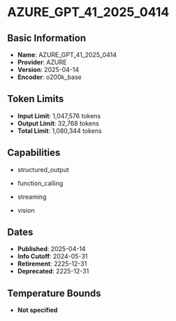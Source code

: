 # AZURE_GPT_41_2025_0414

## Basic Information
- **Name**: AZURE_GPT_41_2025_0414
- **Provider**: AZURE
- **Version**: 2025-04-14
- **Encoder**: o200k_base

## Token Limits
- **Input Limit**: 1,047,576 tokens
- **Output Limit**: 32,768 tokens
- **Total Limit**: 1,080,344 tokens

## Capabilities


- structured_output

- function_calling

- streaming

- vision



## Dates
- **Published**: 2025-04-14
- **Info Cutoff**: 2024-05-31
- **Retirement**: 2225-12-31
- **Deprecated**: 2225-12-31

## Temperature Bounds

- **Not specified**




